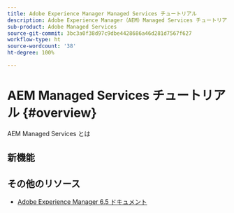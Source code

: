 ```yaml
---
title: Adobe Experience Manager Managed Services チュートリアル
description: Adobe Experience Manager（AEM）Managed Services チュートリアルコレクション
sub-product: Adobe Managed Services
source-git-commit: 3bc3a0f38d97c9dbe4428686a46d281d7567f627
workflow-type: ht
source-wordcount: '38'
ht-degree: 100%

---
```


# AEM Managed Services チュートリアル {#overview}

AEM Managed Services とは

<div id="whats-new-section">

## 新機能

</div>

<div id="recs-overview-body-1"></div>
<div id="recs-overview-body-2"></div>
<div id="recs-overview-body-3"></div>
<div id="recs-overview-body-4"></div>
<div id="recs-overview-body-5"></div>
<div id="recs-overview-body-6"></div>

<div id="staff-picks-section">


## その他のリソース

* [Adobe Experience Manager 6.5 ドキュメント](https://experienceleague.adobe.com/docs/experience-manager-65.html?lang=ja)
